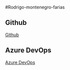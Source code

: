 #Rodrigo-montenegro-farias


## Github
[Github](https://github.com/Rodrigomontenegrofarias) 

## Azure DevOps
[Azure DevOps](https://dev.azure.com/arq-taller)


